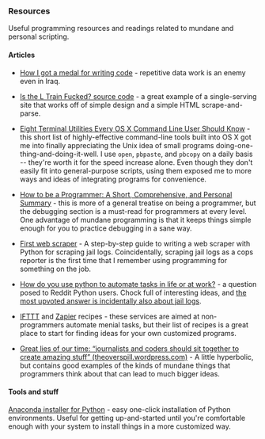 ### Resources

Useful programming resources and readings related to mundane and personal scripting.


#### Articles

- [How I got a medal for writing code](http://vivin.net/2014/06/26/how-i-got-a-medal-for-writing-code/) - repetitive data work is an enemy even in Iraq.


- [Is the L Train Fucked? source code](https://github.com/jgv/is-the-L-train-fucked) - a great example of a single-serving site that works off of simple design and a simple HTML scrape-and-parse.

- [Eight Terminal Utilities Every OS X Command Line User Should Know](http://www.mitchchn.me/2014/os-x-terminal/) - this short list of highly-effective command-line tools built into OS X got me into finally appreciating the Unix idea of small programs doing-one-thing-and-doing-it-well. I use `open`, `pbpaste`, and `pbcopy` on a daily basis -- they're worth it for the speed increase alone. Even though they don't easily fit into general-purpose scripts,  using them exposed me to more ways and ideas of integrating programs for convenience.

- [How to be a Programmer: A Short, Comprehensive, and Personal Summary](http://samizdat.mines.edu/howto/HowToBeAProgrammer.html) - this is more of a general treatise on being a programmer, but the debugging section is a must-read for programmers at every level. One advantage of mundane programming is that it keeps things simple enough for you to practice debugging in a sane way.

- [First web scraper](http://first-web-scraper.readthedocs.org/en/latest/) - A step-by-step guide to writing a web scraper with Python for scraping jail logs. Coincidentally, scraping jail logs as a cops reporter is the first time that I remember using programming for something on the job.

- [How do you use python to automate tasks in life or at work?](http://www.reddit.com/r/Python/comments/308ucq/how_do_you_use_python_to_automate_tasks_in_life/) - a question posed to Reddit Python users. Chock full of interesting ideas, and [the most upvoted answer is incidentally also about jail logs](http://www.reddit.com/r/Python/comments/308ucq/how_do_you_use_python_to_automate_tasks_in_life/cpqcegz).

- [IFTTT](https://ifttt.com/recipes) and [Zapier](https://zapier.com/zapbook/apps/) recipes - these services are aimed at non-programmers automate menial tasks, but their list of recipes is a great place to start for finding ideas for your own customized programs.

- [Great lies of our time: “journalists and coders should sit together to create amazing stuff”  (theoverspill.wordpress.com)](https://theoverspill.wordpress.com/2015/05/29/great-lies-of-our-time-journalists-and-coders-should-sit-together-to-create-amazing-stuff/) - A little hyperbolic, but contains good examples of the kinds of mundane things that programmers think about that can lead to much bigger ideas.



#### Tools and stuff

[Anaconda installer for Python](http://continuum.io/downloads) - easy one-click installation of Python environments. Useful for getting up-and-started until you're comfortable enough with your system to install things in a more customized way.

